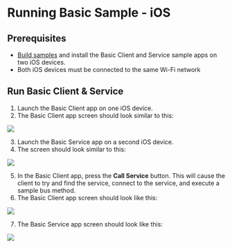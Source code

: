 # Running Basic Sample - iOS

## Prerequisites

* [Build samples][build-ios-osx] and install the Basic Client and Service sample apps on two iOS devices.
* Both iOS devices must be connected to the same Wi-Fi network


## Run Basic Client & Service
1. Launch the Basic Client app on one iOS device.
2. The Basic Client app screen should look similar to this:

  ![][basic-client-screen-1]

3. Launch the Basic Service app on a second iOS device.
4. The screen should look similar to this:

  ![][basic-service-screen-1]

5. In the Basic Client app, press the **Call Service** button. 
This will cause the client to try and find the service, connect 
to the service, and execute a sample bus method.
6. The Basic Client app screen should look like this:

  ![][basic-client-screen-3]

7. The Basic Service app screen should look like this:

  ![][basic-service-screen-2]

[basic-client-screen-1]: /files/develop/run-sample-apps/ios-basic-sample/ios-basic-client-1.png
[basic-client-screen-2]: /files/develop/run-sample-apps/ios-basic-sample/ios-basic-client-2.png
[basic-client-screen-3]: /files/develop/run-sample-apps/ios-basic-sample/ios-basic-client-3.png
[basic-service-screen-1]: /files/develop/run-sample-apps/ios-basic-sample/ios-basic-service-1.png
[basic-service-screen-2]: /files/develop/run-sample-apps/ios-basic-sample/ios-basic-service-2.png

[build-ios-osx]: /develop/building/ios-osx